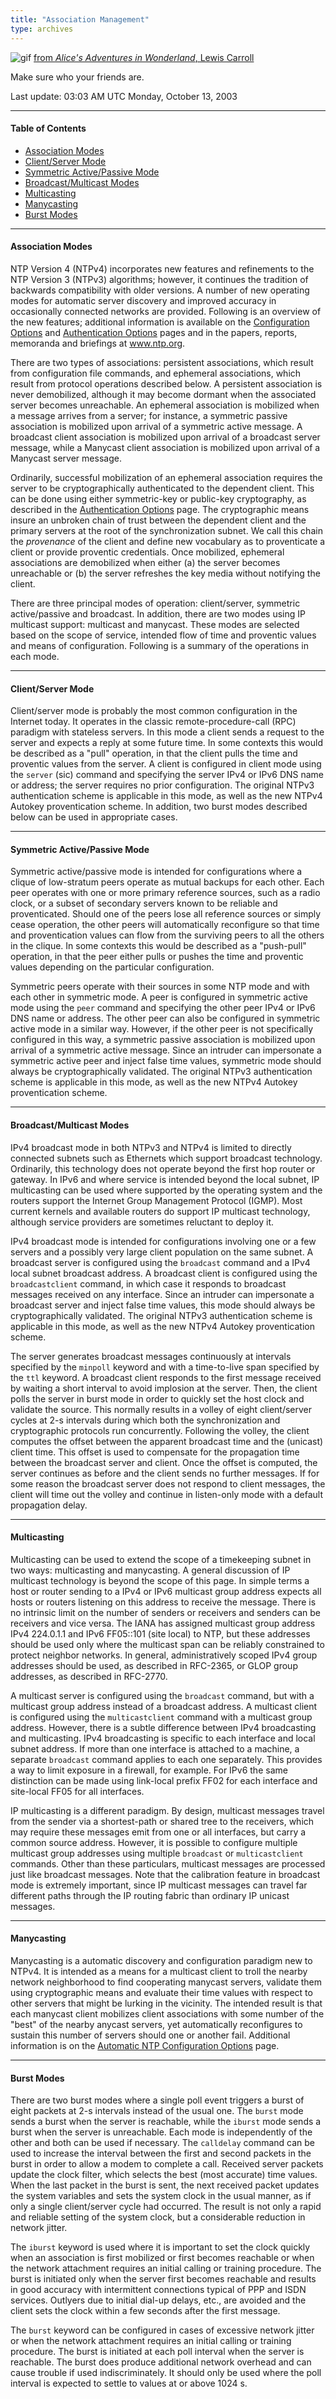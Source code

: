 ```yaml
---
title: "Association Management"
type: archives
---
```


![gif](/archives/pic/alice51.gif) [from _Alice's Adventures in Wonderland_, Lewis Carroll](/reflib/pictures)

Make sure who your friends are.

Last update: 03:03 AM UTC Monday, October 13, 2003

* * *

#### Table of Contents

*   [Association Modes](/archives/4.2.0/assoc/#association-modes)
*   [Client/Server Mode](/archives/4.2.0/assoc/#clientserver-mode)
*   [Symmetric Active/Passive Mode](/archives/4.2.0/assoc/#symmetric-activepassive-mode)
*   [Broadcast/Multicast Modes](/archives/4.2.0/assoc/#broadcastmulticast-modes)
*   [Multicasting](/archives/4.2.0/assoc/#multicasting)
*   [Manycasting](/archives/4.2.0/assoc/#manycasting)
*   [Burst Modes](/archives/4.2.0/assoc/#burst-modes)

* * *

#### Association Modes

NTP Version 4 (NTPv4) incorporates new features and refinements to the NTP Version 3 (NTPv3) algorithms; however, it continues the tradition of backwards compatibility with older versions. A number of new operating modes for automatic server discovery and improved accuracy in occasionally connected networks are provided. Following is an overview of the new features; additional information is available on the [Configuration Options](/archives/4.2.0/confopt) and [Authentication Options](/archives/4.2.0/authopt) pages and in the papers, reports, memoranda and briefings at www.ntp.org.

There are two types of associations: persistent associations, which result from configuration file commands, and ephemeral associations, which result from protocol operations described below. A persistent association is never demobilized, although it may become dormant when the associated server becomes unreachable. An ephemeral association is mobilized when a message arrives from a server; for instance, a symmetric passive association is mobilized upon arrival of a symmetric active message. A broadcast client association is mobilized upon arrival of a broadcast server message, while a Manycast client association is mobilized upon arrival of a Manycast server message.

Ordinarily, successful mobilization of an ephemeral association requires the server to be cryptographically authenticated to the dependent client. This can be done using either symmetric-key or public-key cryptography, as described in the [Authentication Options](/archives/4.2.0/authopt) page. The cryptographic means insure an unbroken chain of trust between the dependent client and the primary servers at the root of the synchronization subnet. We call this chain the _provenance_ of the client and define new vocabulary as to proventicate a client or provide proventic credentials. Once mobilized, ephemeral associations are demobilized when either (a) the server becomes unreachable or (b) the server refreshes the key media without notifying the client.

There are three principal modes of operation: client/server, symmetric active/passive and broadcast. In addition, there are two modes using IP multicast support: multicast and manycast. These modes are selected based on the scope of service, intended flow of time and proventic values and means of configuration. Following is a summary of the operations in each mode.

* * *

#### Client/Server Mode

Client/server mode is probably the most common configuration in the Internet today. It operates in the classic remote-procedure-call (RPC) paradigm with stateless servers. In this mode a client sends a request to the server and expects a reply at some future time. In some contexts this would be described as a "pull" operation, in that the client pulls the time and proventic values from the server. A client is configured in client mode using the <code>server</code> (sic) command and specifying the server IPv4 or IPv6 DNS name or address; the server requires no prior configuration. The original NTPv3 authentication scheme is applicable in this mode, as well as the new NTPv4 Autokey proventication scheme. In addition, two burst modes described below can be used in appropriate cases.

* * *

#### Symmetric Active/Passive Mode

Symmetric active/passive mode is intended for configurations where a clique of low-stratum peers operate as mutual backups for each other. Each peer operates with one or more primary reference sources, such as a radio clock, or a subset of secondary servers known to be reliable and proventicated. Should one of the peers lose all reference sources or simply cease operation, the other peers will automatically reconfigure so that time and proventication values can flow from the surviving peers to all the others in the clique. In some contexts this would be described as a "push-pull" operation, in that the peer either pulls or pushes the time and proventic values depending on the particular configuration.

Symmetric peers operate with their sources in some NTP mode and with each other in symmetric mode. A peer is configured in symmetric active mode using the <code>peer</code> command and specifying the other peer IPv4 or IPv6 DNS name or address. The other peer can also be configured in symmetric active mode in a similar way. However, if the other peer is not specifically configured in this way, a symmetric passive association is mobilized upon arrival of a symmetric active message. Since an intruder can impersonate a symmetric active peer and inject false time values, symmetric mode should always be cryptographically validated. The original NTPv3 authentication scheme is applicable in this mode, as well as the new NTPv4 Autokey proventication scheme.

* * *

#### Broadcast/Multicast Modes

IPv4 broadcast mode in both NTPv3 and NTPv4 is limited to directly connected subnets such as Ethernets which support broadcast technology. Ordinarily, this technology does not operate beyond the first hop router or gateway. In IPv6 and where service is intended beyond the local subnet, IP multicasting can be used where supported by the operating system and the routers support the Internet Group Management Protocol (IGMP). Most current kernels and available routers do support IP multicast technology, although service providers are sometimes reluctant to deploy it.

IPv4 broadcast mode is intended for configurations involving one or a few servers and a possibly very large client population on the same subnet. A broadcast server is configured using the <code>broadcast</code> command and a IPv4 local subnet broadcast address. A broadcast client is configured using the <code>broadcastclient</code> command, in which case it responds to broadcast messages received on any interface. Since an intruder can impersonate a broadcast server and inject false time values, this mode should always be cryptographically validated. The original NTPv3 authentication scheme is applicable in this mode, as well as the new NTPv4 Autokey proventication scheme.

The server generates broadcast messages continuously at intervals specified by the <code>minpoll</code> keyword and with a time-to-live span specified by the <code>ttl</code> keyword. A broadcast client responds to the first message received by waiting a short interval to avoid implosion at the server. Then, the client polls the server in burst mode in order to quickly set the host clock and validate the source. This normally results in a volley of eight client/server cycles at 2-s intervals during which both the synchronization and cryptographic protocols run concurrently. Following the volley, the client computes the offset between the apparent broadcast time and the (unicast) client time. This offset is used to compensate for the propagation time between the broadcast server and client. Once the offset is computed, the server continues as before and the client sends no further messages. If for some reason the broadcast server does not respond to client messages, the client will time out the volley and continue in listen-only mode with a default propagation delay.

* * *

#### Multicasting

Multicasting can be used to extend the scope of a timekeeping subnet in two ways: multicasting and manycasting. A general discussion of IP multicast technology is beyond the scope of this page. In simple terms a host or router sending to a IPv4 or IPv6 multicast group address expects all hosts or routers listening on this address to receive the message. There is no intrinsic limit on the number of senders or receivers and senders can be receivers and vice versa. The IANA has assigned multicast group address IPv4 224.0.1.1 and IPv6 FF05::101 (site local) to NTP, but these addresses should be used only where the multicast span can be reliably constrained to protect neighbor networks. In general, administratively scoped IPv4 group addresses should be used, as described in RFC-2365, or GLOP group addresses, as described in RFC-2770.

A multicast server is configured using the <code>broadcast</code> command, but with a multicast group address instead of a broadcast address. A multicast client is configured using the <code>multicastclient</code> command with a multicast group address. However, there is a subtle difference between IPv4 broadcasting and multicasting. IPv4 broadcasting is specific to each interface and local subnet address. If more than one interface is attached to a machine, a separate <code>broadcast</code> command applies to each one separately. This provides a way to limit exposure in a firewall, for example. For IPv6 the same distinction can be made using link-local prefix FF02 for each interface and site-local FF05 for all interfaces.

IP multicasting is a different paradigm. By design, multicast messages travel from the sender via a shortest-path or shared tree to the receivers, which may require these messages emit from one or all interfaces, but carry a common source address. However, it is possible to configure multiple multicast group addresses using multiple <code>broadcast</code> or <code>multicastclient</code> commands. Other than these particulars, multicast messages are processed just like broadcast messages. Note that the calibration feature in broadcast mode is extremely important, since IP multicast messages can travel far different paths through the IP routing fabric than ordinary IP unicast messages.

* * *

#### Manycasting

Manycasting is a automatic discovery and configuration paradigm new to NTPv4. It is intended as a means for a multicast client to troll the nearby network neighborhood to find cooperating manycast servers, validate them using cryptographic means and evaluate their time values with respect to other servers that might be lurking in the vicinity. The intended result is that each manycast client mobilizes client associations with some number of the "best" of the nearby anycast servers, yet automatically reconfigures to sustain this number of servers should one or another fail. Additional information is on the [Automatic NTP Configuration Options](/archives/4.2.0/manyopt) page.

* * *

#### Burst Modes

There are two burst modes where a single poll event triggers a burst of eight packets at 2-s intervals instead of the usual one. The <code>burst</code> mode sends a burst when the server is reachable, while the <code>iburst</code> mode sends a burst when the server is unreachable. Each mode is independently of the other and both can be used if necessary. The <code>calldelay</code> command can be used to increase the interval between the first and second packets in the burst in order to allow a modem to complete a call. Received server packets update the clock filter, which selects the best (most accurate) time values. When the last packet in the burst is sent, the next received packet updates the system variables and sets the system clock in the usual manner, as if only a single client/server cycle had occurred. The result is not only a rapid and reliable setting of the system clock, but a considerable reduction in network jitter.

The <code>iburst</code> keyword is used where it is important to set the clock quickly when an association is first mobilized or first becomes reachable or when the network attachment requires an initial calling or training procedure. The burst is initiated only when the server first becomes reachable and results in good accuracy with intermittent connections typical of PPP and ISDN services. Outlyers due to initial dial-up delays, etc., are avoided and the client sets the clock within a few seconds after the first message.

The <code>burst</code> keyword can be configured in cases of excessive network jitter or when the network attachment requires an initial calling or training procedure. The burst is initiated at each poll interval when the server is reachable. The burst does produce additional network overhead and can cause trouble if used indiscriminately. It should only be used where the poll interval is expected to settle to values at or above 1024 s.